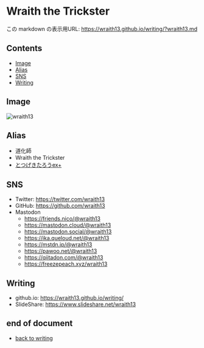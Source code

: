 # Wraith the Trickster

<!--[NOWRITING]-->
<link rel="canonical" href="https://wraith13.github.io/writing/?wraith13.md" />
この markdown の表示用URL: <a rel="canonical" href="https://wraith13.github.io/writing/?wraith13.md">https://wraith13.github.io/writing/?wraith13.md</a>
<!--[/NOWRITING]-->
<!--[WRTING-CONFING]
{
    "referrer_option": true,
    "title": "Wraith the Trickster",
    "favicon": "https://github.com/wraith13.png"
}
-->
<!--[REVEAL-THEME] BLACK -->
<!--[REVEAL-TRANSITION] CONCAVE -->
<!--
class: center, middle
-->

<!--[NOREVEAL/]<span style="font-size:0.7em;">[markdown](?markdown) | [remark](?remark) | [reveal](?reveal)</span>-->
<!--[REVEAL/]<span style="display:block;margin-left:auto;margin-right:auto;font-size:0.6em;width:450px;text-align:center;white-space:pre;">[markdown](?markdown) | [remark](?remark) | [reveal](?reveal)</span>-->

## Contents

- [Image](#image)
- [Alias](#alias)
- [SNS](#sns)
- [Writing](#writing)

## Image

![wraith13](https://github.com/wraith13.png)

## Alias

- 道化師
- Wraith the Trickster
- [とつげきたろうex+](splatoon2/totsugekitarouexp.md)

## SNS

- Twitter: <https://twitter.com/wraith13>
- GitHub: <https://github.com/wraith13>
- Mastodon
  - <https://friends.nico/@wraith13>
  - <https://mastodon.cloud/@wraith13>
  - <https://mastodon.social/@wraith13>
  - <https://ika.queloud.net/@wraith13>
  - <https://mstdn.jp/@wraith13>
  - <https://pawoo.net/@wraith13>
  - <https://qiitadon.com/@wraith13>
  - <https://freezepeach.xyz/wraith13>

## Writing

- github.io: <https://wraith13.github.io/writing/>
- SlideShare: <https://www.slideshare.net/wraith13>

## end of document

- [back to writing](index.md)

<!--[REMARK]-->
<!--[WRTING-CONFING]
{
    "theme":
    [
        "@theme/chocolate.css",
        "@animation/fade.css"
    ]
}
-->
<!--[/REMARK]-->
<!--[REMARK-CONFIG]
{
    "ratio": "16:9"
}
-->
